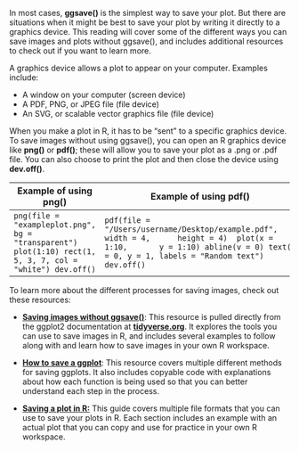 
In most cases, **ggsave()** is the simplest way to save your plot. But there are situations when it might be best to save your plot by writing it directly to a graphics device. This reading will cover some of the different ways you can save images and plots without ggsave(), and includes additional resources to check out if you want to learn more.

A graphics device allows a plot to appear on your computer. Examples include:

-   A window on your computer (screen device)
-   A PDF, PNG, or JPEG file (file device)
-   An SVG, or scalable vector graphics file (file device)

When you make a plot in R, it has to be “sent” to a specific graphics device. To save images without using ggsave(), you can open an R graphics device like **png()** or **pdf()**; these will allow you to save your plot as a .png or .pdf file. You can also choose to print the plot and then close the device using **dev.off()**.

| **Example of using png()**                                                                                 | **Example of using pdf()**                                                                                                                                                               |
| ---------------------------------------------------------------------------------------------------------- | ---------------------------------------------------------------------------------------------------------------------------------------------------------------------------------------- |
| ``png(file = "exampleplot.png", bg = "transparent") plot(1:10) rect(1, 5, 3, 7, col = "white") dev.off()`` | ``pdf(file = "/Users/username/Desktop/example.pdf",     width = 4,      height = 4)  plot(x = 1:10,       y = 1:10) abline(v = 0) text(x = 0, y = 1, labels = "Random text") dev.off()`` |


To learn more about the different processes for saving images, check out these resources: 

-   [**Saving images without ggsave()**](https://ggplot2.tidyverse.org/reference/ggsave.html#saving-images-without-ggsave- "This link takes you to tidyverse's ggplot2 documentation on saving images without ggsave()."): This resource is pulled directly from the ggplot2 documentation at [**tidyverse.org**](https://www.tidyverse.org/). It explores the tools you can use to save images in R, and includes several examples to follow along with and learn how to save images in your own R workspace. 
-   [**How to save a ggplot**](https://www.datanovia.com/en/blog/how-to-save-a-ggplot/ "This link takes you to Data Novia's blog on how to save a ggplot."): This resource covers multiple different methods for saving ggplots. It also includes copyable code with explanations about how each function is being used so that you can better understand each step in the process.  

-   [**Saving a plot in R:**](https://www.datamentor.io/r-programming/saving-plot/ "This link takes you to Data Mentor's article on how to save a plot as a bitmap, vector image, PDF, or PostScript file.") This guide covers multiple file formats that you can use to save your plots in R. Each section includes an example with an actual plot that you can copy and use for practice in your own R workspace.